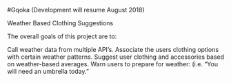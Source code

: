 #Gqoka
(Development will resume August 2018)

Weather Based Clothing Suggestions

The overall goals of this project are to:

Call weather data from multiple API’s.
Associate the users clothing options with certain weather patterns.
Suggest user clothing and accessories based on weather-based averages.
Warn users to prepare for weather: (i.e. “You will need an umbrella today.”
